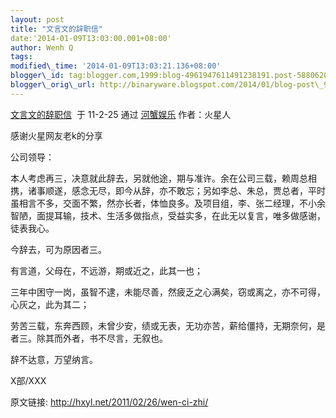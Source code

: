 ```yaml
--- 
layout: post 
title: "文言文的辞职信" 
date:'2014-01-09T13:03:00.001+08:00' 
author: Wenh Q
tags:
modified\_time: '2014-01-09T13:03:21.136+08:00' 
blogger\_id: tag:blogger.com,1999:blog-4961947611491238191.post-5880620276391565471
blogger\_orig\_url: http://binaryware.blogspot.com/2014/01/blog-post\_9199.html
---
```

[文言文的辞职信](http://hxyl.net/2011/02/26/wen-ci-zhi/)  于 11-2-25
通过 [河蟹娱乐](http://hxyl.net/) 作者：火星人



感谢火星网友老k的分享



<div>

公司领导：



本人考虑再三，决意就此辞去，另就他途，期与准许。余在公司三载，赖周总相携，诸事顺遂，感念无尽，即今从辞，亦不敢忘；另如李总、朱总，贾总者，平时虽相言不多，交面不繁，然亦长者，体恤良多。及项目组，李、张二经理，不小余智陋，面提耳输，技术、生活多做指点，受益实多，在此无以复言，唯多做感谢，徒表我心。



今辞去，可为原因者三。



有言道，父母在，不远游，期或近之，此其一也；



三年中困守一岗，虽智不逮，未能尽善，然疲乏之心满矣，窃或离之，亦不可得，心灰之，此为其二；



劳苦三载，东奔西顾，未曾少安，绩或无表，无功亦苦，薪给僵持，无期奈何，是者三。除其而外者，书不尽言，无叙也。



辞不达意，万望纳言。



X部/XXX



原文链接: <http://hxyl.net/2011/02/26/wen-ci-zhi/>

</div>

